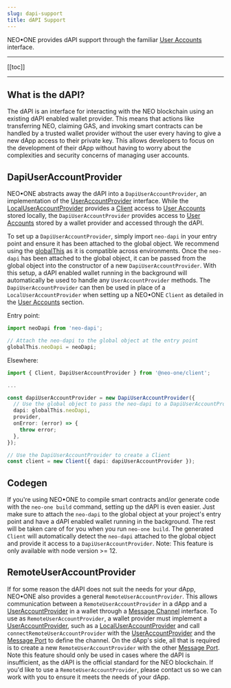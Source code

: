 ```yaml
---
slug: dapi-support
title: dAPI Support
---
```


NEO•ONE provides dAPI support through the familiar [User Accounts](/docs/user-accounts) interface.

---

[[toc]]

---

## What is the dAPI?

The dAPI is an interface for interacting with the NEO blockchain using an existing dAPI enabled wallet provider. This means that actions like transferring NEO, claiming GAS, and invoking smart contracts can be handled by a trusted wallet provider without the user every having to give a new dApp access to their private key. This allows developers to focus on the development of their dApp without having to worry about the complexities and security concerns of managing user accounts.

## DapiUserAccountProvider

NEO•ONE abstracts away the dAPI into a `DapiUserAccountProvider`, an implementation of the [UserAccountProvider](/reference/@neo-one/client/useraccountprovider) interface. While the [LocalUserAccountProvider](/reference/@neo-one/client/localuseraccountprovider) provides a [Client](/reference/@neo-one/client/client) access to [User Accounts](/docs/user-accounts) stored locally, the `DapiUserAccountProvider` provides access to [User Accounts](/docs/user-accounts) stored by a wallet provider and accessed through the dAPI.

To set up a `DapiUserAccountProvider`, simply import `neo-dapi` in your entry point and ensure it has been attached to the global object. We recommend using the [globalThis](https://developer.mozilla.org/en-US/docs/Web/JavaScript/Reference/Global_Objects/globalThis) as it is compatible across environments. Once the `neo-dapi` has been attached to the global object, it can be passed from the global object into the constructor of a new `DapiUserAccountProvider`. With this setup, a dAPI enabled wallet running in the background will automatically be used to handle any `UserAccountProvider` methods. The `DapiUserAccountProvider` can then be used in place of a `LocalUserAccountProvider` when setting up a NEO•ONE `Client` as detailed in the [User Accounts](/docs/user-accounts) section.

Entry point:

```typescript
import neoDapi from 'neo-dapi';

// Attach the neo-dapi to the global object at the entry point
globalThis.neoDapi = neoDapi;
```

Elsewhere:

```typescript
import { Client, DapiUserAccountProvider } from '@neo-one/client';

...

const dapiUserAccountProvider = new DapiUserAccountProvider({
  // Use the global object to pass the neo-dapi to a DapiUserAccountProvider
  dapi: globalThis.neoDapi,
  provider,
  onError: (error) => {
    throw error;
  },
});

// Use the DapiUserAccountProvider to create a Client
const client = new Client({ dapi: dapiUserAccountProvider });
```

## Codegen

If you're using NEO•ONE to compile smart contracts and/or generate code with the `neo-one build` command, setting up the dAPI is even easier. Just make sure to attach the `neo-dapi` to the global object at your project's entry point and have a dAPI enabled wallet running in the background. The rest will be taken care of for you when you run `neo-one build`. The generated `Client` will automatically detect the `neo-dapi` attached to the global object and provide it access to a `DapiUserAccountProvider`. Note: This feature is only available with node version >= 12.

## RemoteUserAccountProvider

If for some reason the dAPI does not suit the needs for your dApp, NEO•ONE also provides a general `RemoteUserAccountProvider`. This allows communication between a `RemoteUserAccountProvider` in a dApp and a [UserAccountProvider](/reference/@neo-one/client/useraccountprovider) in a wallet through a [Message Channel](https://developer.mozilla.org/en-US/docs/Web/API/MessageChannel) interface. To use as `RemoteUserAccountProvider`, a wallet provider must implement a [UserAccountProvider](/reference/@neo-one/client/useraccountprovider), such as a [LocalUserAccountProvider](/reference/@neo-one/client/localuseraccountprovider) and call `connectRemoteUserAccountProvider` with the [UserAccountProvider](/reference/@neo-one/client/useraccountprovider) and the [Message Port](https://developer.mozilla.org/en-US/docs/Web/API/MessagePort) to define the channel. On the dApp's side, all that is required is to create a new `RemoteUserAccountProvider` with the other [Message Port](https://developer.mozilla.org/en-US/docs/Web/API/MessagePort). Note this feature should only be used in cases where the dAPI is insufficient, as the dAPI is the official standard for the NEO blockchain. If you'd like to use a `RemoteUserAccountProvider`, please contact us so we can work with you to ensure it meets the needs of your dApp.
